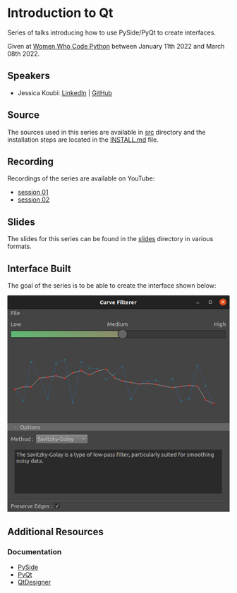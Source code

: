 # Introduction to Qt

Series of talks introducing how to use PySide/PyQt to create interfaces.

Given at [Women Who Code Python](https://www.womenwhocode.com/python) between January 11th 2022 and March 08th 2022.

## Speakers

* Jessica Koubi: [LinkedIn](https://www.linkedin.com/in/jessicakoubi/) | [GitHub](https://github.com/jessicakoubi)

## Source

The sources used in this series are available in [src](src) directory and the installation steps are located in the [INSTALL.md](INSTALL.md) file.

## Recording

Recordings of the series are available on YouTube:

* [session 01](https://www.youtube.com/watch?v=6gbDUuGOz5U)
* [session 02](https://www.youtube.com/watch?v=tuiHovDBW08)

## Slides

The slides for this series can be found in the [slides](slides) directory in various formats.

## Interface Built

The goal of the series is to be able to create the interface shown below:

![](/images/curve_filterer_ui.png "Curve Filterer UI")

## Additional Resources

### Documentation

* [PySide](https://doc.qt.io/qtforpython/)
* [PyQt](https://www.riverbankcomputing.com/software/pyqt/)
* [QtDesigner](https://doc.qt.io/qt-5/qtdesigner-manual.html)
